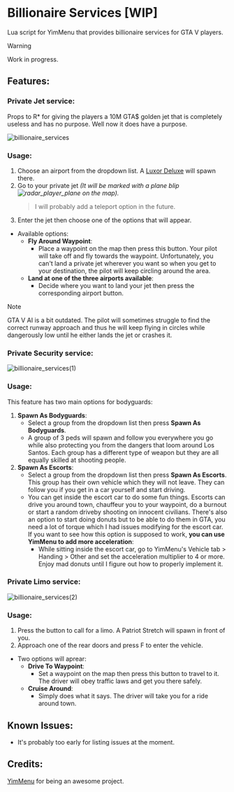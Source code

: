# Billionaire Services [WIP]
Lua script for YimMenu that provides billionaire services for GTA V players.

> [!WARNING]
> Work in progress.

## Features:
### Private Jet service:
Props to R* for giving the players a 10M GTA$ golden jet that is completely useless and has no purpose. 
Well now it does have a purpose.

![billionaire_services](https://github.com/xesdoog/Billionaire-Script/assets/66764345/93dfa7b2-c52c-4130-9f71-7a57a40b7f95)

### Usage:
1. Choose an airport from the dropdown list. A [Luxor Deluxe](https://static.wikia.nocookie.net/gtawiki/images/1/1f/LuxorDeluxe-GTAV-front.png/revision/latest/scale-to-width-down/1000?cb=20150614102306) will spawn there.
2. Go to your private jet *(It will be marked with a plane blip ![radar_player_plane](https://github.com/xesdoog/Billionaire-Script/assets/66764345/2cd7a70c-77c9-4c24-806d-fe744e216009)
 on the map).*
   > I will probably add a teleport option in the future.
4. Enter the jet then choose one of the options that will appear.
- Available options:
  - **Fly Around Waypoint**:
    - Place a waypoint on the map then press this button. Your pilot will take off and fly towards the waypoint. Unfortunately, you can't land a private jet wherever you want so when you get to your destination, the pilot will keep circling around the area.
  - **Land at one of the three airports available**:
    - Decide where you want to land your jet then press the corresponding airport button.
> [!NOTE]
> GTA V AI is a bit outdated. The pilot will sometimes struggle to find the correct runway approach and thus he will keep flying in circles while dangerously low until he either lands the jet or crashes it.

### Private Security service:

![billionaire_services(1)](https://github.com/xesdoog/Billionaire-Script/assets/66764345/cbb7b98d-1e73-454c-946f-453950664407)

### Usage:
This feature has two main options for bodyguards:
1. **Spawn As Bodyguards**:
   - Select a group from the dropdown list then press **Spawn As Bodyguards**.
   - A group of 3 peds will spawn and follow you everywhere you go while also protecting you from the dangers that loom around Los Santos. Each group has a different type of weapon but they are all equally skilled at shooting people.
3. **Spawn As Escorts**:
   - Select a group from the dropdown list then press **Spawn As Escorts**. This group has their own vehicle which they will not leave. They can follow you if you get in a car yourself and start driving.
   - You can get inside the escort car to do some fun things. Escorts can drive you around town, chauffeur you to your waypoint, do a burnout or start a random driveby shooting on innocent civilians. There's also an option to start doing donuts but to be able to do them in GTA, you need a lot of torque which I had issues modifying for the escort car. If you want to see how this option is supposed to work, **you can use YimMenu to add more acceleration**:
     - While sitting inside the escort car, go to YimMenu's Vehicle tab > Handing > Other and set the acceleration multiplier to 4 or more. Enjoy mad donuts until I figure out how to properly implement it.

### Private Limo service:

![billionaire_services(2)](https://github.com/xesdoog/Billionaire-Script/assets/66764345/07b1c8f3-6511-4dd6-9a4f-c7f86d84898d)

### Usage:
1. Press the button to call for a limo. A Patriot Stretch will spawn in front of you.
2. Approach one of the rear doors and press F to enter the vehicle.
 - Two options will aprear:
   - **Drive To Waypoint**:
      - Set a waypoint on the map then press this button to travel to it. The driver will obey traffic laws and get you there safely.
   - **Cruise Around**:
      - Simply does what it says. The driver will take you for a ride around town.

## Known Issues:
- It's probably too early for listing issues at the moment.

## Credits:
[YimMenu](https://github.com/YimMenu/YimMenu) for being an awesome project.
